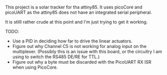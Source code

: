 This project is a solar tracker for tha attiny85. It uses picoCore and picoUART as the attiny85 does not have an integrated serial peripheral.

It is stilll rather crude at this point and I'm just trying to get it working.

TODO:

* Use a PID in deciding how far to drive the linear actuators.
* Figure out why Channel C5 is not working for analog input on the multiplexer. (Possibly this is an issue with this board, or the circuitry I am using to switch the RS485 DE/RE for TTL.)
* Figure out why a byte must be discarded with the PicoUART RX ISR when using PicoCore.
